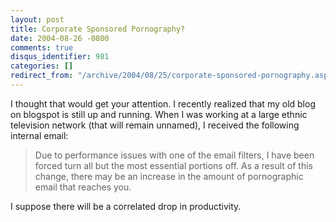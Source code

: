 ```yaml
---
layout: post
title: Corporate Sponsored Pornography?
date: 2004-08-26 -0800
comments: true
disqus_identifier: 981
categories: []
redirect_from: "/archive/2004/08/25/corporate-sponsored-pornography.aspx/"
---
```


I thought that would get your attention. I recently realized that my old
blog on blogspot is still up and running. When I was working at a large
ethnic television network (that will remain unnamed), I received the
following internal email:

> Due to performance issues with one of the email filters, I have been
> forced turn all but the most essential portions off. As a result of
> this change, there may be an increase in the amount of pornographic
> email that reaches you.

I suppose there will be a correlated drop in productivity.

